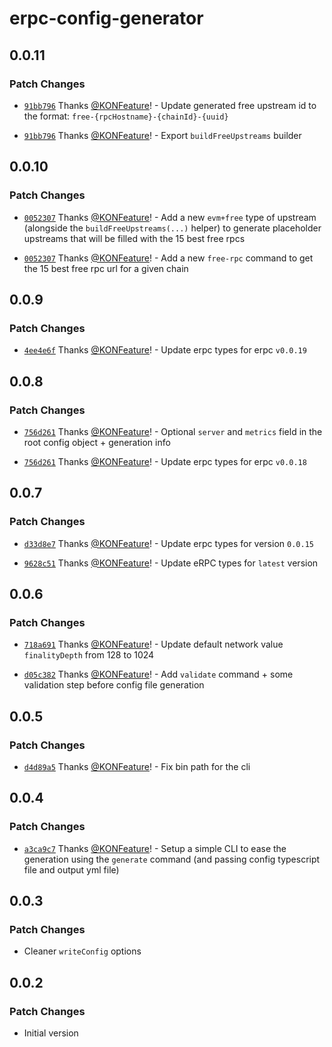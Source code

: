 # erpc-config-generator

## 0.0.11

### Patch Changes

- [`91bb796`](https://github.com/KONFeature/erpc-config-generator/commit/91bb7965c85f927a168f61306b070392534a08c0) Thanks [@KONFeature](https://github.com/KONFeature)! - Update generated free upstream id to the format: `free-{rpcHostname}-{chainId}-{uuid}`

- [`91bb796`](https://github.com/KONFeature/erpc-config-generator/commit/91bb7965c85f927a168f61306b070392534a08c0) Thanks [@KONFeature](https://github.com/KONFeature)! - Export `buildFreeUpstreams` builder

## 0.0.10

### Patch Changes

- [`0052307`](https://github.com/KONFeature/erpc-config-generator/commit/00523074072eb5b0f790a1bd774692b6c99d6ef5) Thanks [@KONFeature](https://github.com/KONFeature)! - Add a new `evm+free` type of upstream (alongside the `buildFreeUpstreams(...)` helper) to generate placeholder upstreams that will be filled with the 15 best free rpcs

- [`0052307`](https://github.com/KONFeature/erpc-config-generator/commit/00523074072eb5b0f790a1bd774692b6c99d6ef5) Thanks [@KONFeature](https://github.com/KONFeature)! - Add a new `free-rpc` command to get the 15 best free rpc url for a given chain

## 0.0.9

### Patch Changes

- [`4ee4e6f`](https://github.com/KONFeature/erpc-config-generator/commit/4ee4e6fb605e6716d6192f397f6e6d6f35cb8513) Thanks [@KONFeature](https://github.com/KONFeature)! - Update erpc types for erpc `v0.0.19`

## 0.0.8

### Patch Changes

- [`756d261`](https://github.com/KONFeature/erpc-config-generator/commit/756d261e5dd79e78962b3ac894b05b26fa13f5c7) Thanks [@KONFeature](https://github.com/KONFeature)! - Optional `server` and `metrics` field in the root config object + generation info

- [`756d261`](https://github.com/KONFeature/erpc-config-generator/commit/756d261e5dd79e78962b3ac894b05b26fa13f5c7) Thanks [@KONFeature](https://github.com/KONFeature)! - Update erpc types for erpc `v0.0.18`

## 0.0.7

### Patch Changes

- [`d33d8e7`](https://github.com/KONFeature/erpc-config-generator/commit/d33d8e7747014db2303b00012a92f41b158c7d80) Thanks [@KONFeature](https://github.com/KONFeature)! - Update erpc types for version `0.0.15`

- [`9628c51`](https://github.com/KONFeature/erpc-config-generator/commit/9628c51fc15c434e266bbfa5ffa9ab851400fa08) Thanks [@KONFeature](https://github.com/KONFeature)! - Update eRPC types for `latest` version

## 0.0.6

### Patch Changes

- [`718a691`](https://github.com/KONFeature/erpc-config-generator/commit/718a691bec9d50e80bc02e0faea05a9c971e27e9) Thanks [@KONFeature](https://github.com/KONFeature)! - Update default network value `finalityDepth` from 128 to 1024

- [`d05c382`](https://github.com/KONFeature/erpc-config-generator/commit/d05c38206bc299364aa0b1a01f93a43447878f56) Thanks [@KONFeature](https://github.com/KONFeature)! - Add `validate` command + some validation step before config file generation

## 0.0.5

### Patch Changes

- [`d4d89a5`](https://github.com/KONFeature/erpc-config-generator/commit/d4d89a5f63c19a50d1b20d2cc67274ba3ddb2b78) Thanks [@KONFeature](https://github.com/KONFeature)! - Fix bin path for the cli

## 0.0.4

### Patch Changes

- [`a3ca9c7`](https://github.com/KONFeature/erpc-config-generator/commit/a3ca9c7739b3d64c048dc0dde99c185f643e029b) Thanks [@KONFeature](https://github.com/KONFeature)! - Setup a simple CLI to ease the generation using the `generate` command (and passing config typescript file and output yml file)

## 0.0.3

### Patch Changes

- Cleaner `writeConfig` options

## 0.0.2

### Patch Changes

- Initial version
